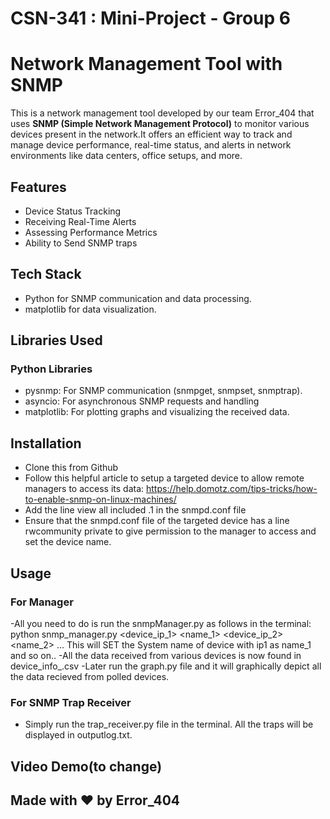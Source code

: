 # CSN-341 : Mini-Project - Group 6

# Network Management Tool with SNMP

This is a network management tool developed by our team Error_404 that uses **SNMP (Simple Network Management Protocol)** to monitor various devices present in the network.It offers an efficient way to track and manage device performance, real-time status, and alerts in network environments like data centers, office setups, and more.

## Features

- Device Status Tracking
- Receiving Real-Time Alerts
- Assessing Performance Metrics
- Ability to Send SNMP traps

## Tech Stack

- Python for SNMP communication and data processing.
- matplotlib for data visualization.

## Libraries Used 

### Python Libraries
- pysnmp: For SNMP communication (snmpget, snmpset, snmptrap).
- asyncio: For asynchronous SNMP requests and handling
- matplotlib: For plotting graphs and visualizing the received data.

## Installation
- Clone this from Github
- Follow this helpful article to setup a targeted device to allow remote managers to access its data: https://help.domotz.com/tips-tricks/how-to-enable-snmp-on-linux-machines/
- Add the line view all included .1 in the snmpd.conf file
- Ensure that the snmpd.conf file of the targeted device has a line rwcommunity private <ip of manager> to give permission to the manager to access and set the device name.

## Usage
### For Manager
-All you need to do is run the snmpManager.py as follows in the terminal: python snmp_manager.py <device_ip_1> <name_1> <device_ip_2> <name_2> ...
  This will SET the System name of device with ip1 as name_1 and so on..
-All the data received from various devices is now found in device_info_<ip>.csv
-Later run the graph.py file and it will graphically depict all the data recieved from polled devices. 

### For SNMP Trap Receiver
- Simply run the trap_receiver.py file in the terminal. All the traps will be displayed in outputlog.txt.

## Video Demo(to change)

## Made with ❤️ by Error_404


